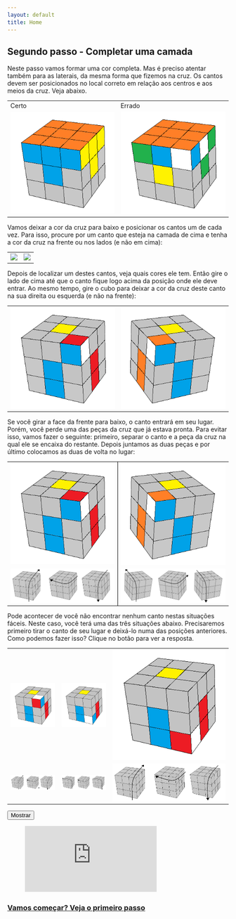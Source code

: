```yaml
---
layout: default
title: Home
---
```

## Segundo passo - Completar uma camada

Neste passo vamos formar uma cor completa. Mas é preciso atentar também para as laterais, da mesma forma que fizemos na cruz. Os cantos devem ser posicionados no local correto em relação aos centros e aos meios da cruz. Veja abaixo.

<table class="no-border">
  <tr>
    <td>Certo</td>
    <td>Errado</td>
  </tr>
  <tr>
    <td><img src="images/camadacerta.png" class="two-cubes"></td>
    <td><img src="images/camadaerrada.png" class="two-cubes"></td>
  </tr>
</table>

Vamos deixar a cor da cruz para baixo e posicionar os cantos um de cada vez. Para isso, procure por um canto que esteja na camada de cima e tenha a cor da cruz na frente ou nos lados (e não em cima):

<table class="no-border">
  <tr>
    <td><img src="images/camada1a.png" class="two-cubes"></td>
    <td><img src="images/camada1b.png" class="two-cubes"></td>
  </tr>
</table>

Depois de localizar um destes cantos, veja quais cores ele tem. Então gire o lado de cima até que o canto fique logo acima da posição onde ele deve entrar. Ao mesmo tempo, gire o cubo para deixar a cor da cruz deste canto na sua direita ou esquerda (e não na frente):

<table class="no-border">
  <tr>
    <td><img src="images/camada2a.png" class="two-cubes"></td>
    <td><img src="images/camada2b.png" class="two-cubes"></td>
  </tr>
</table>

Se você girar a face da frente para baixo, o canto entrará em seu lugar. Porém, você perde uma das peças da cruz que já estava pronta. Para evitar isso, vamos fazer o seguinte: primeiro, separar o canto e a peça da cruz na qual ele se encaixa do restante. Depois juntamos as duas peças e por último colocamos as duas de volta no lugar:

<table class="no-border">
  <tr>
    <td style="border-right: 1px solid #000;"><img src="images/camada2a.png" class="two-cubes"></td>
    <td><img src="images/camada2b.png" class="two-cubes"></td>
  </tr>
  <tr>
    <td style="border-right: 1px solid #000;"><img src="images/RUR'.png" class="two-cubes-wide"></td>
    <td><img src="images/L'U'L.png" class="two-cubes-wide"></td>
  </tr>
</table>

Pode acontecer de você não encontrar nenhum canto nestas situações fáceis. Neste caso, você terá uma das três situações abaixo. Precisaremos primeiro tirar o canto de seu lugar e deixá-lo numa das posições anteriores. Como podemos fazer isso? Clique no botão para ver a resposta.

<table class="no-border">
  <tr>
    <td><img src="images/camadadificil1.png" class="three-cubes"></td>
    <td><img src="images/camadadificil2.png" class="three-cubes"></td>
    <td><img src="images/camadadificil3.png" class="three-cubes"></td>
  </tr>
  <tr class="hide" id="cantos_dificeis">
    <td><img src="images/camadadificil1a.png" class="three-cubes"></td>
    <td><img src="images/camadadificil2a.png" class="three-cubes"></td>
    <td><img src="images/RUR'.png" class="three-cubes"></td>
  </tr>
</table>
<input type="button" value="Mostrar" class="botao" onClick="mostrar('cantos_dificeis');" />


<figure class="video_container">
  <iframe src="https://www.youtube.com/embed/8IF4Sm00DDE" frameborder="0" allowfullscreen="true"> </iframe>
</figure>

### [Vamos começar? Veja o primeiro passo](cruz.html)